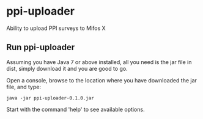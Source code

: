 # ppi-uploader
Ability to upload PPI surveys to Mifos X

## Run ppi-uploader
Assuming you have Java 7 or above installed, all you need is the jar file in dist, simply download it and you are good to go.

Open a console, browse to the location where you have downloaded the jar file, and type:

    java -jar ppi-uploader-0.1.0.jar

Start with the command 'help' to see available options.

